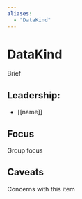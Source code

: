 ```yaml
---
aliases:
  - "DataKind"
---
```

# DataKind

Brief

## Leadership:

- [[name]]

## Focus

Group focus

## Caveats 

Concerns with this item